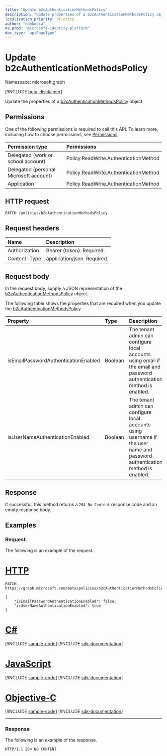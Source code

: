 ```yaml
---
title: "Update b2cAuthenticationMethodsPolicy"
description: "Update properties of a b2cAuthenticationMethodsPolicy object."
localization_priority: Priority
author: "namkedia"
ms.prod: "microsoft-identity-platform"
doc_type: "apiPageType"
---
```


# Update b2cAuthenticationMethodsPolicy

Namespace: microsoft.graph

[!INCLUDE [beta-disclaimer](../../includes/beta-disclaimer.md)]

Update the properties of a [b2cAuthenticationMethodsPolicy](../resources/b2cauthenticationmethodspolicy.md) object.

## Permissions

One of the following permissions is required to call this API. To learn more, including how to choose permissions, see [Permissions](/graph/permissions-reference).

| Permission type                        | Permissions|
|:---------------------------------------|:---------------|
| Delegated (work or school account)     | Policy.ReadWrite.AuthenticationMethod|
| Delegated (personal Microsoft account) | Policy.ReadWrite.AuthenticationMethod|
| Application                            | Policy.ReadWrite.AuthenticationMethod|

## HTTP request

<!-- { "blockType": "ignored" } -->

```http
PATCH /policies/b2cAuthenticationMethodsPolicy
```

## Request headers

|Name|Description|
|:---|:---|
|Authorization|Bearer {token}. Required.|
|Content-Type|application/json. Required.|

## Request body

In the request body, supply a JSON representation of the [b2cAuthenticationMethodsPolicy](../resources/b2cauthenticationmethodspolicy.md) object.

The following table shows the properties that are required when you update the [b2cAuthenticationMethodsPolicy](../resources/b2cauthenticationmethodspolicy.md).

| Property     | Type        | Description |
|:-------------|:------------|:------------|
|isEmailPasswordAuthenticationEnabled|Boolean|The tenant admin can configure local accounts using email if the email and password authentication method is enabled.|
|isUserNameAuthenticationEnabled|Boolean|The tenant admin can configure local accounts using username if the user name and password authentication method is enabled.|

## Response

If successful, this method returns a `204 No Content` response code and an empty response body.

## Examples

### Request

The following is an example of the request.


# [HTTP](#tab/http)
<!-- {
  "blockType": "request",
  "name": "patch_b2cauthenticationmethodspolicy"
}-->

```msgraph-interactive
PATCH https://graph.microsoft.com/beta/policies/b2cAuthenticationMethodsPolicy

{
    "isEmailPasswordAuthenticationEnabled": false,
    "isUserNameAuthenticationEnabled": true
}
```
# [C#](#tab/csharp)
[!INCLUDE [sample-code](../includes/snippets/csharp/patch-b2cauthenticationmethodspolicy-csharp-snippets.md)]
[!INCLUDE [sdk-documentation](../includes/snippets/snippets-sdk-documentation-link.md)]

# [JavaScript](#tab/javascript)
[!INCLUDE [sample-code](../includes/snippets/javascript/patch-b2cauthenticationmethodspolicy-javascript-snippets.md)]
[!INCLUDE [sdk-documentation](../includes/snippets/snippets-sdk-documentation-link.md)]

# [Objective-C](#tab/objc)
[!INCLUDE [sample-code](../includes/snippets/objc/patch-b2cauthenticationmethodspolicy-objc-snippets.md)]
[!INCLUDE [sdk-documentation](../includes/snippets/snippets-sdk-documentation-link.md)]

---


### Response

The following is an example of the response.

<!-- {
  "blockType": "response",
  "truncated": true,
  "@odata.type": "microsoft.graph.b2cauthenticationmethodspolicy"
} -->

```http
HTTP/1.1 204 NO CONTENT
```

<!-- uuid: 16cd6b66-4b1a-43a1-adaf-3a886856ed98
2019-02-04 14:57:30 UTC -->
<!-- {
  "type": "#page.annotation",
  "description": "Update b2cauthenticationmethodspolicy",
  "keywords": "",
  "section": "documentation",
  "tocPath": ""
}-->
